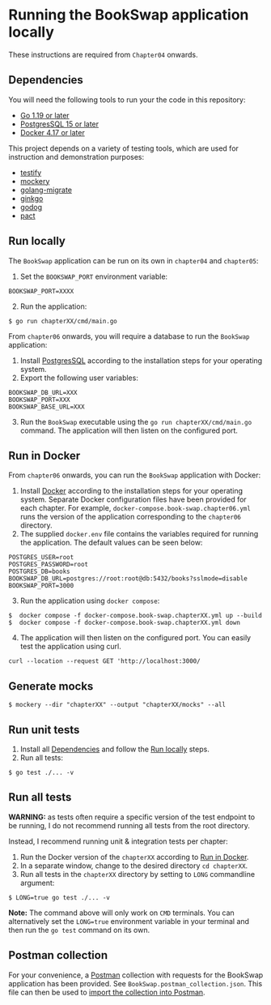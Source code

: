 # Running the BookSwap application locally
These instructions are required from `Chapter04` onwards.

## Dependencies
You will need the following tools to run your the code in this repository: 
- [Go 1.19 or later](https://go.dev/doc/install)
- [PostgresSQL 15 or later](https://www.postgresql.org/download/)
- [Docker 4.17 or later](https://www.docker.com/products/docker-desktop/)

This project depends on a variety of testing tools, which are used for instruction and demonstration purposes:
- [testify](https://github.com/stretchr/testify)
- [mockery](https://github.com/vektra/mockery)
- [golang-migrate](https://github.com/golang-migrate/migrate)
- [ginkgo](https://github.com/onsi/ginkgo)
- [godog](https://github.com/cucumber/godog)
- [pact](https://github.com/pact-foundation)

## Run locally
The `BookSwap` application can be run on its own in `chapter04` and `chapter05`:
1. Set the `BOOKSWAP_PORT` environment variable:
```
BOOKSWAP_PORT=XXXX
```
2. Run the application:
```
$ go run chapterXX/cmd/main.go
```

From `chapter06` onwards, you will require a database to run the `BookSwap` application:
1. Install [PostgresSQL](https://www.postgresql.org/download/) according to the installation steps for your  operating system.
1. Export the following user variables: 
```
BOOKSWAP_DB_URL=XXX
BOOKSWAP_PORT=XXX
BOOKSWAP_BASE_URL=XXX
```
3. Run the `BookSwap` executable using the `go run chapterXX/cmd/main.go` command. The application will then listen on the configured port.

## Run in Docker 
From `chapter06` onwards, you can run the `BookSwap` application with Docker: 
1. Install [Docker](https://docs.docker.com/get-docker/) according to the installation steps for your operating system. Separate Docker configuration files have been provided for each chapter. For example, `docker-compose.book-swap.chapter06.yml` runs the version of the application corresponding to the `chapter06` directory.
1. The supplied `docker.env` file contains the variables required for running the application. The default values can be seen below: 
```
POSTGRES_USER=root
POSTGRES_PASSWORD=root
POSTGRES_DB=books
BOOKSWAP_DB_URL=postgres://root:root@db:5432/books?sslmode=disable
BOOKSWAP_PORT=3000
```
3. Run the application using `docker compose`: 
```
$  docker compose -f docker-compose.book-swap.chapterXX.yml up --build
$  docker compose -f docker-compose.book-swap.chapterXX.yml down 
```
4. The application will then listen on the configured port. You can easily test the application using curl.

```
curl --location --request GET 'http://localhost:3000/
```

## Generate mocks
```
$ mockery --dir "chapterXX" --output "chapterXX/mocks" --all
```

## Run unit tests
1. Install all [Dependencies](#dependencies) and follow the [Run locally](#run-locally) steps. 
1. Run all tests:
```
$ go test ./... -v
```

## Run all tests
**WARNING:** as tests often require a specific version of the test endpoint to be running, I do not recommend running all tests from the root directory.

Instead, I recommend running unit & integration tests per chapter:
1. Run the Docker version of the `chapterXX` according to [Run in Docker](#run-in-docker).
1. In a separate window, change to the desired directory `cd chapterXX`.
1. Run all tests in the `chapterXX` directory by setting to `LONG` commandline argument:
```
$ LONG=true go test ./... -v
```

**Note:** The command above will only work on `CMD` terminals. You can alternatively set the `LONG=true` environment variable in your terminal and then run the `go test` command on its own.
 
## Postman collection
For your convenience, a [Postman](https://www.postman.com/downloads/) collection with requests for the BookSwap application has been provided. See `BookSwap.postman_collection.json`. This file can then be used to [import the collection into Postman](https://learning.postman.com/docs/getting-started/importing-and-exporting-data/#importing-data-into-postman).